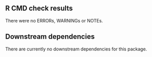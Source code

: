 
## R CMD check results
There were no ERRORs, WARNINGs or NOTEs.


## Downstream dependencies
There are currently no downstream dependencies for this package.
